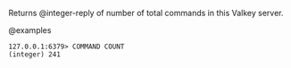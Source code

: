 Returns @integer-reply of number of total commands in this Valkey server.

@examples

```valkey-cli
127.0.0.1:6379> COMMAND COUNT
(integer) 241
```
